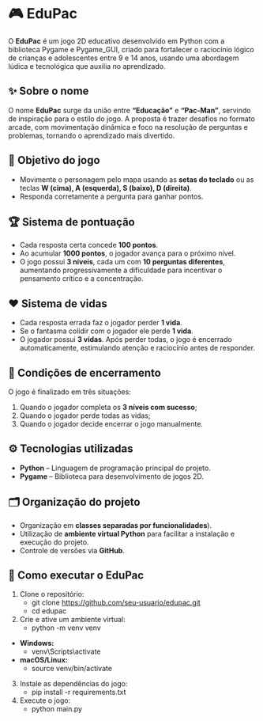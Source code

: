 # 🎮 EduPac

O **EduPac** é um jogo 2D educativo desenvolvido em Python com a biblioteca Pygame e Pygame_GUI, criado para fortalecer o raciocínio lógico de crianças e adolescentes entre 9 e 14 anos, usando uma abordagem lúdica e tecnológica que auxilia no aprendizado.

## ✨ Sobre o nome

O nome **EduPac** surge da união entre **“Educação”** e **“Pac-Man”**, servindo de inspiração para o estilo do jogo. A proposta é trazer desafios no formato arcade, com movimentação dinâmica e foco na resolução de perguntas e problemas, tornando o aprendizado mais divertido.

## 🎯 Objetivo do jogo

- Movimente o personagem pelo mapa usando as **setas do teclado** ou as teclas **W (cima), A (esquerda), S (baixo), D (direita)**.
- Responda corretamente a pergunta para ganhar pontos.

## 🏆 Sistema de pontuação

- Cada resposta certa concede **100 pontos**.
- Ao acumular **1000 pontos**, o jogador avança para o próximo nível.
- O jogo possui **3 níveis**, cada um com **10 perguntas diferentes**, aumentando progressivamente a dificuldade para incentivar o pensamento crítico e a concentração.

## ❤️ Sistema de vidas

- Cada resposta errada faz o jogador perder **1 vida**.
- Se o fantasma colidir com o jogador ele perde **1 vida**.
- O jogador possui **3 vidas**. Após perder todas, o jogo é encerrado automaticamente, estimulando atenção e raciocínio antes de responder.

## 📌 Condições de encerramento

O jogo é finalizado em três situações:
1. Quando o jogador completa os **3 níveis com sucesso**;
2. Quando o jogador perde todas as vidas;
3. Quando o jogador decide encerrar o jogo manualmente.

## ⚙️ Tecnologias utilizadas

- **Python** – Linguagem de programação principal do projeto.
- **Pygame** – Biblioteca para desenvolvimento de jogos 2D.

## 🗂 Organização do projeto

- Organização em **classes separadas por funcionalidades**).
- Utilização de **ambiente virtual Python** para facilitar a instalação e execução do projeto.
- Controle de versões via **GitHub**.

## 🚀 Como executar o EduPac

1. Clone o repositório:
   - git clone https://github.com/seu-usuario/edupac.git
   - cd edupac
2. Crie e ative um ambiente virtual:
   - python -m venv venv
- **Windows:**
   - venv\Scripts\activate
- **macOS/Linux:**
   - source venv/bin/activate
3. Instale as dependências do jogo:
   - pip install -r requirements.txt
4. Execute o jogo:
   - python main.py

